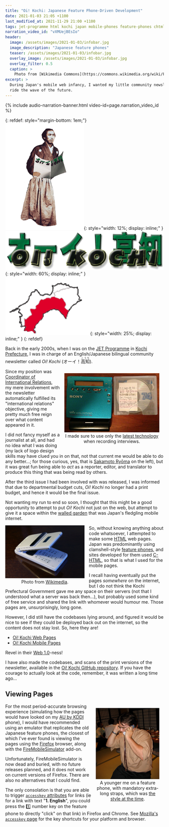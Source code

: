 ```yaml
---
title: "Oi! Kochi: Japanese Feature Phone-Driven Development"
date: 2021-01-03 21:05 +1100
last_modified_at: 2021-11-29 21:00 +1100
tags: jet-programme html kochi japan mobile-phones feature-phones chtml i-mode 日本 高知県 ガラケー
narration_video_id: "vXMUejBEsIo"
header:
  image: /assets/images/2021-01-03/infobar.jpg
  image_description: "Japanese feature phones"
  teaser: /assets/images/2021-01-03/infobar.jpg
  overlay_image: /assets/images/2021-01-03/infobar.jpg
  overlay_filter: 0.5
  caption: >
    Photo from [Wikimedia Commons](https://commons.wikimedia.org/wiki/File:Info.bar_prototype.jpg)
excerpt: >
  During Japan's mobile web infancy, I wanted my little community newsletter to
  ride the wave of the future.
---
```


{% include audio-narration-banner.html video-id=page.narration_video_id %}

{: refdef: style="margin-bottom: 1em;"}
![img ryoma-reading-oi-kochi][]{:
  style="width: 12%; display: inline;"
}
![img oi-kochi-banner][]{:
  style="width: 60%; display: inline;"
}
![img kochi-map][]{:
  style="width: 25%; display: inline;"
}
{: refdef}

Back in the early 2000s, when I was on the [JET Programme][] in
[Kochi Prefecture][], I was in charge of an English/Japanese bilingual community
newsletter called _Oi! Kochi_ (オーイ！<ruby>高知<rt>こうち</rt></ruby>).

<div style="display: block; text-align: center;">
  <figure style="float: right; display: inline-block; margin: 1em; width: 60%;">
    <img src="/assets/images/2021-01-03/oi-kochi-md.jpg"
         alt="Oi! Kochi Minidisc" />
    <figcaption style="text-align: center;">
      I made sure to use only the
      <a href="https://en.wikipedia.org/wiki/MiniDisc">latest technology</a>
      when recording interviews.
    </figcaption>
  </figure>
</div>

Since my position was [Coordinator of International Relations][], my mere
involvement with the newsletter automatically fulfilled its "international
relations" objective, giving me pretty much free reign over what content
appeared in it.

I did not fancy myself as a journalist at all, and had no idea what I was doing
(my lack of logo design skills may have clued you in on that, not that current
me would be able to do any better...; for those curious, yes, that is [Sakamoto
Ryōma][] on the left), but it was great fun being able to _act_ as a reporter,
editor, and translator to produce this thing that was being read by others.

After the third issue I had been involved with was released, I was informed
that due to departmental budget cuts, _Oi! Kochi_ no longer had a print budget,
and hence it would be the final issue.

Not wanting my run to end so soon, I thought that this might be a good
opportunity to attempt to put _Oi! Kochi_ not just on the web, but attempt to
give it a space within the [walled garden][] that was Japan's fledgling mobile
internet.

<div style="display: block; text-align: center;">
  <figure style="float: left; display: inline-block; margin: 0;
                 margin-right: 1em; width: 50%;">
    <img src="/assets/images/2021-01-03/Softbank911sh-01.jpg"
         alt="A Softbank911sh-01 feature phone." />
    <figcaption style="text-align: center;">
      Photo from <a href="https://upload.wikimedia.org/wikipedia/ja/3/31/Softbank911sh-01.jpg">Wikimedia</a>.
    </figcaption>
  </figure>
</div>

So, without knowing anything about code whatsoever, I attempted to make some
[HTML][] web pages. Japan was predominantly using clamshell-style [feature
phones][], and sites developed for them used [C-HTML][], so that is what I used
for the mobile pages.

I recall having eventually put the pages _somewhere_ on the internet, but I do
not think the Kochi Prefectural Government gave me any space on their servers
(not that I understood what a server was back then...), but probably used some
kind of free service and shared the link with whomever would humour me. Those
pages are, unsurprisingly, long gone.

However, I did still have the codebases lying around, and figured it would be
nice to see if they could be deployed back out on the internet, so the content
does not stay lost. So, here they are!

- [Oi! Kochi Web Pages][]
- [Oi! Kochi Mobile Pages][]

Revel in their [Web 1.0][]-ness!

I have also made the codebases, and scans of the print versions of the
newsletter, available in the [Oi! Kochi GitHub repository][]. If you have the
courage to actually look at the code, remember, it was written a long time
ago...

## Viewing Pages

<div style="display: block; text-align: center;">
  <figure style="float: right; display: inline-block; margin: 1em; width: 40%;">
    <img src="/assets/images/2021-01-03/paul-on-feature-phone.jpg"
         alt="Paul on a feature phone" />
    <figcaption style="text-align: center;">
      A younger me on a feature phone, with mandatory extra-long straps, which
      was <a href="https://www.youtube.com/watch?v=a6Dc7W6jXCo">the style at the
      time</a>.
    </figcaption>
  </figure>
</div>

For the most period-accurate browsing experience (simulating how the pages
would have looked on my [AU by KDDI][] phone), I would have recommended using
an emulator that replicates the old Japanese feature phones, the closest of
which I've ever found is viewing the pages using the [Firefox][] browser, along
with the [FireMobileSimulator][] add-on.

Unfortunately, FireMobileSimulator is now dead and buried, with no future
releases planned, and it does not work on current versions of Firefox. There are
also no alternatives that I could find.

The only consolation is that you are able to trigger [`accesskey` attributes][]
for links (ie for a link with text "**1. English**", you could press the :one:
number key on the feature phone to directly "click" on that link) in Firefox and
Chrome.  See [Mozilla's `accesskey` page][] for the key shortcuts for your
platform and browser.

[`accesskey` attributes]: https://en.wikipedia.org/wiki/Access_key
[AU by KDDI]: https://en.wikipedia.org/wiki/Au_(mobile_phone_company)
[C-HTML]: https://en.wikipedia.org/wiki/C-HTML
[Coordinator of International Relations]: http://jetprogramme.org/en/positions/
[feature phones]: https://en.wikipedia.org/wiki/Feature_phone#Japan
[Firefox]: https://www.mozilla.org/en-US/firefox/new/
[FireMobileSimulator]: http://firemobilesimulator.org/
[HTML]: https://en.wikipedia.org/wiki/HTML
[img kochi-map]: /assets/images/2021-01-03/kochi-map.gif
[img oi-kochi-banner]: /assets/images/2021-01-03/oi-kochi-banner.gif
[img ryoma-reading-oi-kochi]: /assets/images/2021-01-03/ryoma-reading-oi-kochi.gif
[img Softbank911sh-01]: /assets/images/2021-01-03/Softbank911sh-01.jpg
[JET Programme]: http://jetprogramme.org/en/
[Kochi Prefecture]: https://en.wikipedia.org/wiki/K%C5%8Dchi_Prefecture
[Mozilla's `accesskey` page]: https://developer.mozilla.org/en-US/docs/Web/HTML/Global_attributes/accesskey
[Oi! Kochi GitHub repository]: https://github.com/paulfioravanti/oi-kochi
[Oi! Kochi Mobile Pages]: https://www.paulfioravanti.com/oi-kochi/mobile/
[Oi! Kochi Web Pages]: https://www.paulfioravanti.com/oi-kochi/web/
[Sakamoto Ryōma]: https://en.wikipedia.org/wiki/Sakamoto_Ry%C5%8Dma
[walled garden]: https://en.wikipedia.org/wiki/Closed_platform
[Web 1.0]: https://en.wikipedia.org/wiki/Web_2.0#Web_1.0
